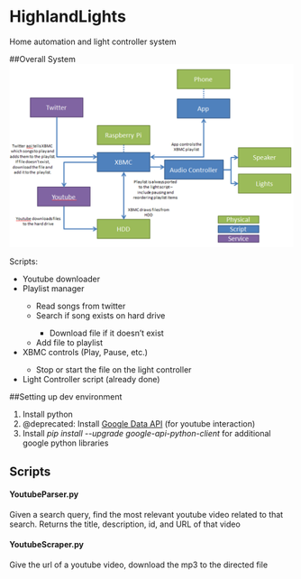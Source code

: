 # HighlandLights
Home automation and light controller system

##Overall System
![System layout](overview.png?raw=true "System Layout")
<p>
Scripts:<br>
<ul>
<li>Youtube downloader</li>
<li>Playlist manager</li><ul>
<li>Read songs from twitter</li>
<li>Search if song exists on hard drive</li><ul>
<li>Download file if it doesn’t exist</li></ul>
<li>Add file to playlist</li></ul>
<li>XBMC controls (Play, Pause, etc.)</li><ul>
<li>Stop or start the file on the light controller</li></ul>
<li>Light Controller script (already done)</li>
</ul>

##Setting up dev environment
<ol>
<li>Install python</li>
<li>@deprecated: Install <a href="https://developers.google.com/gdata/articles/python_client_lib#library">Google Data API</a> (for youtube interaction)</li>
<li>Install <i>pip install --upgrade google-api-python-client</i> for additional google python libraries</li>
</ol>

## Scripts
#### YoutubeParser.py
Given a search query, find the most relevant youtube video 
related to that search. Returns the title, description,
id, and URL of that video

#### YoutubeScraper.py
Give the url of a youtube video, download the mp3 to the directed file
